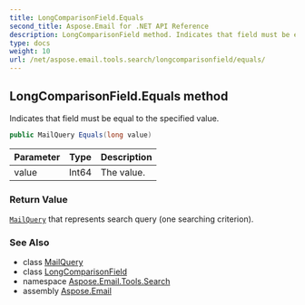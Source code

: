 ```yaml
---
title: LongComparisonField.Equals
second_title: Aspose.Email for .NET API Reference
description: LongComparisonField method. Indicates that field must be equal to the specified value
type: docs
weight: 10
url: /net/aspose.email.tools.search/longcomparisonfield/equals/
---
```

## LongComparisonField.Equals method

Indicates that field must be equal to the specified value.

```csharp
public MailQuery Equals(long value)
```

| Parameter | Type | Description |
| --- | --- | --- |
| value | Int64 | The value. |

### Return Value

[`MailQuery`](../../mailquery/) that represents search query (one searching criterion).

### See Also

* class [MailQuery](../../mailquery/)
* class [LongComparisonField](../)
* namespace [Aspose.Email.Tools.Search](../../longcomparisonfield/)
* assembly [Aspose.Email](../../../)


